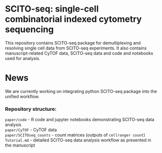 # SCITO-seq: single-cell combinatorial indexed cytometry sequencing

This repository contains SCITO-seq package for demultiplexing and resolving single cell data from SCITO-seq experiments.
It also contains manuscript-related CyTOF data, SCITO-seq data and code and notebooks used for analysis. 

# News
We are currently working on integrating python SCITO-seq package into the unified workflow.

### Repository structure:
`paper/code` - R code and jupyter notebooks demonstrating SCITO-seq data analysis  
`paper/CyTOF` - CyTOF data  
`paper/SCITOseq_counts` - count matrices (outputs of `cellranger count`)  
`Tutorial.md` - detailed SCITO-seq data analysis workflow as presented in the manuscript
